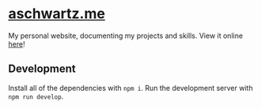 # [aschwartz.me](http://aschwartz.me)
My personal website, documenting my projects and skills. View it online [here](http://aschwartz.me)!

## Development
Install all of the dependencies with `npm i`.
Run the development server with `npm run develop`.